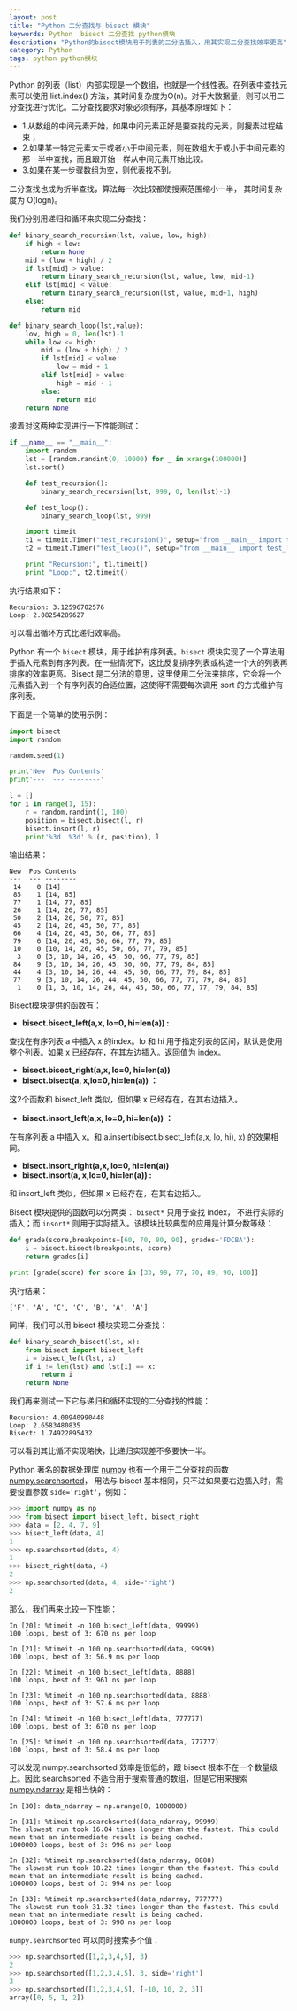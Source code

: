 ```yaml
---
layout: post
title: "Python 二分查找与 bisect 模块"
keywords: Python  bisect 二分查找 python模块
description: "Python的bisect模块用于列表的二分法插入，用其实现二分查找效率更高"
category: Python
tags: python python模块
---
```


Python 的列表（list）内部实现是一个数组，也就是一个线性表。在列表中查找元素可以使用 list.index() 方法，其时间复杂度为O(n)。对于大数据量，则可以用二分查找进行优化。二分查找要求对象必须有序，其基本原理如下：

- 1.从数组的中间元素开始，如果中间元素正好是要查找的元素，则搜素过程结束；
- 2.如果某一特定元素大于或者小于中间元素，则在数组大于或小于中间元素的那一半中查找，而且跟开始一样从中间元素开始比较。
- 3.如果在某一步骤数组为空，则代表找不到。

二分查找也成为折半查找，算法每一次比较都使搜索范围缩小一半， 其时间复杂度为 O(logn)。

我们分别用递归和循环来实现二分查找：

```python
def binary_search_recursion(lst, value, low, high):
    if high < low:
        return None
    mid = (low + high) / 2
    if lst[mid] > value:
        return binary_search_recursion(lst, value, low, mid-1)
    elif lst[mid] < value:
        return binary_search_recursion(lst, value, mid+1, high)
    else:
        return mid

def binary_search_loop(lst,value):
    low, high = 0, len(lst)-1
    while low <= high:
        mid = (low + high) / 2
        if lst[mid] < value:
            low = mid + 1
        elif lst[mid] > value:
            high = mid - 1
        else:
            return mid
    return None
```

接着对这两种实现进行一下性能测试：

```python
if __name__ == "__main__":
    import random
    lst = [random.randint(0, 10000) for _ in xrange(100000)]
    lst.sort()

    def test_recursion():
        binary_search_recursion(lst, 999, 0, len(lst)-1)

    def test_loop():
        binary_search_loop(lst, 999)

    import timeit
    t1 = timeit.Timer("test_recursion()", setup="from __main__ import test_recursion")
    t2 = timeit.Timer("test_loop()", setup="from __main__ import test_loop")

    print "Recursion:", t1.timeit()
    print "Loop:", t2.timeit()
```

执行结果如下：

```
Recursion: 3.12596702576
Loop: 2.08254289627
```

可以看出循环方式比递归效率高。

Python 有一个 `bisect` 模块，用于维护有序列表。`bisect` 模块实现了一个算法用于插入元素到有序列表。在一些情况下，这比反复排序列表或构造一个大的列表再排序的效率更高。Bisect 是二分法的意思，这里使用二分法来排序，它会将一个元素插入到一个有序列表的合适位置，这使得不需要每次调用 sort 的方式维护有序列表。

下面是一个简单的使用示例：

```python
import bisect
import random

random.seed(1)

print'New  Pos Contents'
print'---  --- --------'

l = []
for i in range(1, 15):
    r = random.randint(1, 100)
    position = bisect.bisect(l, r)
    bisect.insort(l, r)
    print'%3d  %3d' % (r, position), l
```

输出结果：

```
New  Pos Contents
---  --- --------
 14    0 [14]
 85    1 [14, 85]
 77    1 [14, 77, 85]
 26    1 [14, 26, 77, 85]
 50    2 [14, 26, 50, 77, 85]
 45    2 [14, 26, 45, 50, 77, 85]
 66    4 [14, 26, 45, 50, 66, 77, 85]
 79    6 [14, 26, 45, 50, 66, 77, 79, 85]
 10    0 [10, 14, 26, 45, 50, 66, 77, 79, 85]
  3    0 [3, 10, 14, 26, 45, 50, 66, 77, 79, 85]
 84    9 [3, 10, 14, 26, 45, 50, 66, 77, 79, 84, 85]
 44    4 [3, 10, 14, 26, 44, 45, 50, 66, 77, 79, 84, 85]
 77    9 [3, 10, 14, 26, 44, 45, 50, 66, 77, 77, 79, 84, 85]
  1    0 [1, 3, 10, 14, 26, 44, 45, 50, 66, 77, 77, 79, 84, 85]
```

Bisect模块提供的函数有：

- **bisect.bisect_left(a,x, lo=0, hi=len(a)) :**

查找在有序列表 a 中插入 x 的index。lo 和 hi 用于指定列表的区间，默认是使用整个列表。如果 x 已经存在，在其左边插入。返回值为 index。

- **bisect.bisect_right(a,x, lo=0, hi=len(a))**
- **bisect.bisect(a, x,lo=0, hi=len(a)) ：**

这2个函数和 bisect_left 类似，但如果 x 已经存在，在其右边插入。

- **bisect.insort_left(a,x, lo=0, hi=len(a)) ：**

在有序列表 a 中插入 x。和 a.insert(bisect.bisect_left(a,x, lo, hi), x) 的效果相同。

- **bisect.insort_right(a,x, lo=0, hi=len(a))**
- **bisect.insort(a, x,lo=0, hi=len(a)) :**

和 insort_left 类似，但如果 x 已经存在，在其右边插入。

Bisect 模块提供的函数可以分两类： `bisect*` 只用于查找 index， 不进行实际的插入；而 `insort*` 则用于实际插入。该模块比较典型的应用是计算分数等级：

```python
def grade(score,breakpoints=[60, 70, 80, 90], grades='FDCBA'):
    i = bisect.bisect(breakpoints, score)
    return grades[i]

print [grade(score) for score in [33, 99, 77, 70, 89, 90, 100]]
```

执行结果：

```
['F', 'A', 'C', 'C', 'B', 'A', 'A']
```

同样，我们可以用 bisect 模块实现二分查找：

```python
def binary_search_bisect(lst, x):
    from bisect import bisect_left
    i = bisect_left(lst, x)
    if i != len(lst) and lst[i] == x:
        return i
    return None
```

我们再来测试一下它与递归和循环实现的二分查找的性能：

```
Recursion: 4.00940990448
Loop: 2.6583480835
Bisect: 1.74922895432
```

可以看到其比循环实现略快，比递归实现差不多要快一半。

Python 著名的数据处理库 [numpy](http://www.numpy.org/) 也有一个用于二分查找的函数 [numpy.searchsorted](http://docs.scipy.org/doc/numpy-1.10.0/reference/generated/numpy.searchsorted.html#numpy.searchsorted)， 用法与 bisect 基本相同，只不过如果要右边插入时，需要设置参数 `side='right'`，例如：

```python
>>> import numpy as np
>>> from bisect import bisect_left, bisect_right
>>> data = [2, 4, 7, 9]
>>> bisect_left(data, 4)
1
>>> np.searchsorted(data, 4)
1
>>> bisect_right(data, 4)
2
>>> np.searchsorted(data, 4, side='right')
2
```

那么，我们再来比较一下性能：

```
In [20]: %timeit -n 100 bisect_left(data, 99999)
100 loops, best of 3: 670 ns per loop

In [21]: %timeit -n 100 np.searchsorted(data, 99999)
100 loops, best of 3: 56.9 ms per loop

In [22]: %timeit -n 100 bisect_left(data, 8888)
100 loops, best of 3: 961 ns per loop

In [23]: %timeit -n 100 np.searchsorted(data, 8888)
100 loops, best of 3: 57.6 ms per loop

In [24]: %timeit -n 100 bisect_left(data, 777777)
100 loops, best of 3: 670 ns per loop

In [25]: %timeit -n 100 np.searchsorted(data, 777777)
100 loops, best of 3: 58.4 ms per loop
```

可以发现 numpy.searchsorted 效率是很低的，跟 bisect 根本不在一个数量级上。因此 searchsorted 不适合用于搜索普通的数组，但是它用来搜索 [numpy.ndarray](http://docs.scipy.org/doc/numpy/reference/generated/numpy.ndarray.html) 是相当快的：

```
In [30]: data_ndarray = np.arange(0, 1000000)

In [31]: %timeit np.searchsorted(data_ndarray, 99999)
The slowest run took 16.04 times longer than the fastest. This could mean that an intermediate result is being cached.
1000000 loops, best of 3: 996 ns per loop

In [32]: %timeit np.searchsorted(data_ndarray, 8888)
The slowest run took 18.22 times longer than the fastest. This could mean that an intermediate result is being cached.
1000000 loops, best of 3: 994 ns per loop

In [33]: %timeit np.searchsorted(data_ndarray, 777777)
The slowest run took 31.32 times longer than the fastest. This could mean that an intermediate result is being cached.
1000000 loops, best of 3: 990 ns per loop
```

`numpy.searchsorted` 可以同时搜索多个值：

```python
>>> np.searchsorted([1,2,3,4,5], 3)
2
>>> np.searchsorted([1,2,3,4,5], 3, side='right')
3
>>> np.searchsorted([1,2,3,4,5], [-10, 10, 2, 3])
array([0, 5, 1, 2])
```
